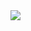 <!--![header](https://capsule-render.vercel.app/api?type=wave&color=gradient&height=300&section=header&text=안녕 👋&fontSize=90)-->

<img src="[https://capsule-render.vercel.app/api?type=wave&color=auto&height=300&section=header&text=capsule%20render&fontSize=90](https://capsule-render.vercel.app/api?type=wave&color=gradient&height=300&section=header&text=안녕 👋&fontSize=90)" />


<!--
**gao01java/gao01java** is a ✨ _special_ ✨ repository because its `README.md` (this file) appears on your GitHub profile.

Here are some ideas to get you started:

- 🔭 I’m currently working on ...
- 🌱 I’m currently learning ...
- 👯 I’m looking to collaborate on ...
- 🤔 I’m looking for help with ...
- 💬 Ask me about ...
- 📫 How to reach me: ...
- 😄 Pronouns: ...
- ⚡ Fun fact: ...
-->
